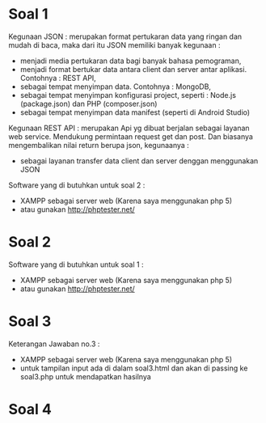 # Soal 1

Kegunaan JSON : merupakan format pertukaran data yang ringan dan mudah di baca, maka dari itu JSON memiliki banyak kegunaan : 
- menjadi media pertukaran data bagi banyak bahasa pemograman,
- menjadi format bertukar data antara client dan server antar aplikasi. Contohnya : REST API,
- sebagai tempat menyimpan data. Contohnya : MongoDB, 
- sebagai tempat menyimpan konfigurasi project, seperti : Node.js (package.json) dan PHP (composer.json)
- sebagai tempat menyimpan data manifest (seperti di Android Studio)

Kegunaan REST API : merupakan Api yg dibuat berjalan sebagai layanan web service. Mendukung permintaan request get dan post. Dan biasanya mengembalikan nilai return berupa json, kegunaanya :
- sebagai layanan transfer data client dan server denggan menggunakan JSON 

Software yang di butuhkan untuk soal 2 : 
- XAMPP sebagai server web (Karena saya menggunakan php 5)
- atau gunakan http://phptester.net/

# Soal 2
Software yang di butuhkan untuk soal 1 : 
- XAMPP sebagai server web (Karena saya menggunakan php 5)
- atau gunakan http://phptester.net/

# Soal 3
Keterangan Jawaban no.3  : 
- XAMPP sebagai server web (Karena saya menggunakan php 5)
- untuk tampilan input ada di dalam soal3.html dan akan di passing ke soal3.php untuk mendapatkan hasilnya

# Soal 4 
